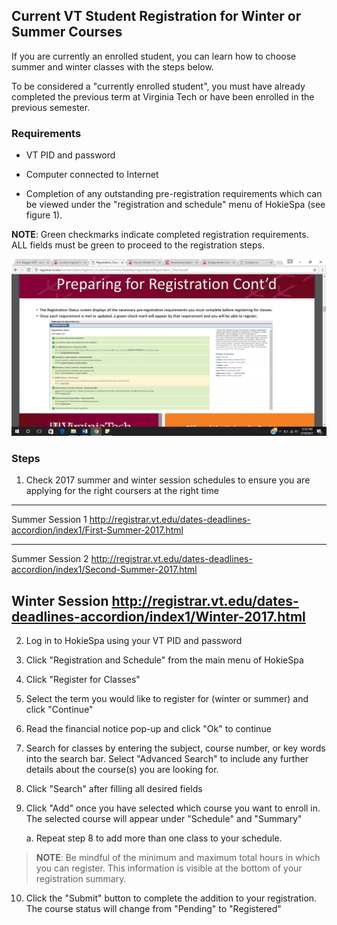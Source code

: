 ## Current VT Student Registration for Winter or Summer Courses 

If you are currently an enrolled student, you can learn how to choose
summer and winter classes with the steps below.

To be considered a "currently enrolled student", you must have already
completed the previous term at Virginia Tech or have been enrolled in
the previous semester.

### Requirements

-   VT PID and password

-   Computer connected to Internet

-   Completion of any outstanding pre-registration requirements which
    can be viewed under the "registration and schedule" menu of HokieSpa
    (see figure 1).

**NOTE**: Green checkmarks indicate completed registration requirements.
ALL fields must be green to proceed to the registration steps.

![](images/media/image1.png)

### 

### 

### 

### 

### 

### 

### 

### 

### 

### Steps 

1.  Check 2017 summer and winter session schedules to ensure you are
    applying for the right coursers at the right time

  --------------------------------------------------------------------------------------------------------
  Summer Session 1    <http://registrar.vt.edu/dates-deadlines-accordion/index1/First-Summer-2017.html>
  ------------------- ------------------------------------------------------------------------------------
  Summer Session 2    <http://registrar.vt.edu/dates-deadlines-accordion/index1/Second-Summer-2017.html>

  Winter Session      <http://registrar.vt.edu/dates-deadlines-accordion/index1/Winter-2017.html>
  --------------------------------------------------------------------------------------------------------

2.  Log in to HokieSpa using your VT PID and password

3.  Click "Registration and Schedule" from the main menu of HokieSpa

4.  Click "Register for Classes"

5.  Select the term you would like to register for (winter or summer)
    and click "Continue"

6.  Read the financial notice pop-up and click "Ok" to continue

7.  Search for classes by entering the subject, course number, or key
    words into the search bar. Select "Advanced Search" to include any
    further details about the course(s) you are looking for.

8.  Click "Search" after filling all desired fields

9.  Click "Add" once you have selected which course you want to enroll
    in. The selected course will appear under "Schedule" and "Summary"

    a.  Repeat step 8 to add more than one class to your schedule.

> **NOTE**: Be mindful of the minimum and maximum total hours in which
> you can register. This information is visible at the bottom of your
> registration summary.

10. Click the "Submit" button to complete the addition to your
    registration. The course status will change from "Pending" to
    "Registered"